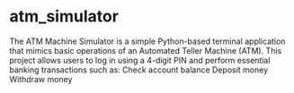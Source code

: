 # atm_simulator
The ATM Machine Simulator is a simple Python-based terminal application that mimics basic operations of an Automated Teller Machine (ATM). This project allows users to log in using a 4-digit PIN and perform essential banking transactions such as:  Check account balance  Deposit money  Withdraw money
